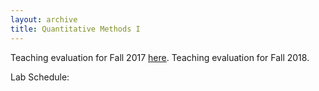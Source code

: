 ```yaml
---
layout: archive
title: Quantitative Methods I
---
```


Teaching evaluation for Fall 2017 [here](https://shanexuan.github.io/files/qm1-eval-fa18.pdf).
Teaching evaluation for Fall 2018.

Lab Schedule: 
